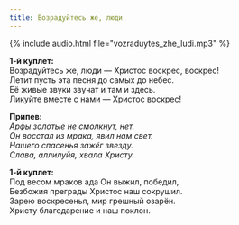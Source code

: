 ```yaml
---
title: Возрадуйтесь же, люди
---
```

{% include audio.html file="vozraduytes_zhe_ludi.mp3" %}

**1-й куплет:**  
Возрадуйтесь же, люди — Христос воскрес, воскрес!  
Летит пусть эта песня до самых до небес.  
Её живые звуки звучат и там и здесь.  
Ликуйте вместе с нами — Христос воскрес!

**Припев:**  
_Арфы золотые не смолкнут, нет.  
Он восстал из мрака, явил нам свет.  
Нашего спасенья зажёг звезду.  
Слава, аллилуйя, хвала Христу._

**1-й куплет:**  
Под весом мраков ада Он выжил, победил,  
Безбожия преграды Христос наш сокрушил.  
Зарею воскресенья, мир грешный озарён.  
Христу благодарение и наш поклон.
